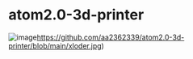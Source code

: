 # atom2.0-3d-printer
![image](https://github.com/aa2362339/atom2.0-3d-printer/blob/main/xloder.jpg)https://github.com/aa2362339/atom2.0-3d-printer/blob/main/xloder.jpg)
